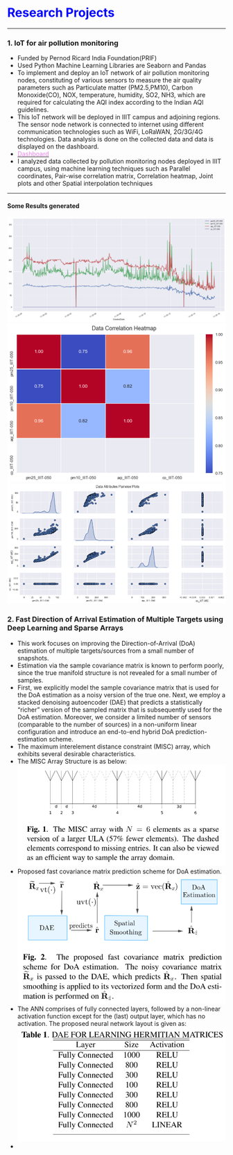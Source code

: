 # <span style="color:Blue;">Research Projects</span>
---
### 1. IoT for air pollution monitoring
- Funded by Pernod Ricard India Foundation(PRIF)
- Used Python Machine Learning Libraries are Seaborn and Pandas 
- To implement and deploy an IoT network of air pollution monitoring nodes, constituting of various sensors to measure the air quality parameters such as Particulate matter (PM2.5,PM10), Carbon Monoxide(CO), NOX, temperature, humidity, SO2, NH3, which are required for calculating the AQI index according to the Indian AQI guidelines. 
- This IoT network will be deployed in IIIT campus and adjoining regions. The sensor node network is connected to internet using different communication technologies such as WiFi, LoRaWAN, 2G/3G/4G technologies. Data analysis is done on the collected data and data is displayed on the dashboard. 
- [<span style="color:Violet;">Dashboard</span>](https://spcrc.iiit.ac.in/air/)
- I analyzed data collected by pollution monitoring nodes deployed in IIIT campus, using machine learning techniques such as Parallel coordinates, Pair-wise correlation matrix, Correlation heatmap, Joint plots and other Spatial interpolation techniques

___
#### Some Results generated
<img src="images/RawPlot.png?raw=true"/>
<img src="images/Corr_Map.png?raw=true"/>
<img src="images/Pair_WisePlot.png?raw=true"/>

### 2. Fast Direction of Arrival Estimation of Multiple Targets using Deep Learning and Sparse Arrays
- This work focuses on improving the Direction-of-Arrival (DoA) estimation of multiple targets/sources from a small number of snapshots. 
- Estimation via the sample covariance matrix is known to perform poorly, since the true manifold structure is not revealed for a small number of samples. 
- First, we explicitly model the sample covariance matrix that is used for the DoA estimation as a noisy version of the true one. Next, we employ a stacked denoising autoencoder (DAE) that predicts a statistically “richer” version of the sampled matrix that is subsequently used for the DoA estimation. Moreover, we consider a limited number of sensors (comparable to the number of sources) in a non-uniform linear configuration and introduce an end-to-end hybrid DoA prediction-estimation scheme.
- The maximum interelement distance constraint (MISC) array, which exhibits several desirable characteristics.
-  The MISC Array Structure is as below:
    <img src="images/MISC1.png?raw=true"/>
- Proposed fast covariance matrix prediction scheme for DoA estimation.
    <img src="images/MISC2.png?raw=true"/>
- The ANN comprises of fully connected layers, followed by a non-linear activation function except for the (last) output layer, which has no activation. The proposed neural network layout is given as:
    <img src="images/MISC3.png?raw=true"/>
- 

